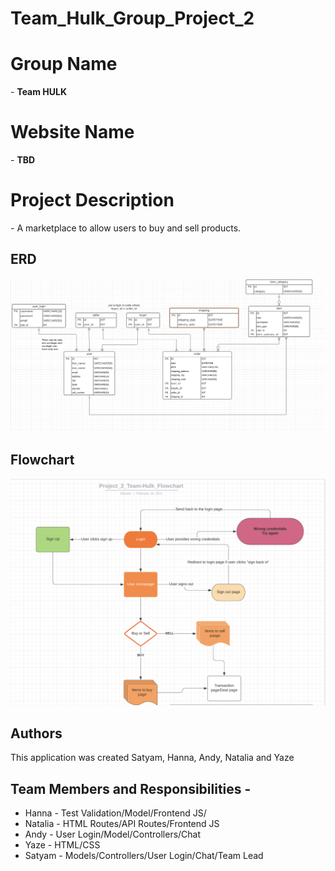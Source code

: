 # Team_Hulk_Group_Project_2

<h1>Group Name</h1>  - <b>Team HULK</b>

<h1>Website Name</h1> - <b>TBD</b>

<h1>Project Description</h1> - A marketplace to allow users to buy and sell products. 


## ERD 

![mockup image](public/assets/erd.png)

## Flowchart

![mockup image](public/assets/flowchart.png)

## Authors
This application was created Satyam, Hanna, Andy, Natalia and Yaze

## Team Members and Responsibilities - 

<ul>
<li>Hanna - Test Validation/Model/Frontend JS/</li>
<li>Natalia - HTML Routes/API Routes/Frontend JS</li>
<li>Andy - User Login/Model/Controllers/Chat</li>
<li>Yaze - HTML/CSS</li>
<li>Satyam - Models/Controllers/User Login/Chat/Team Lead </li>
</ul>


